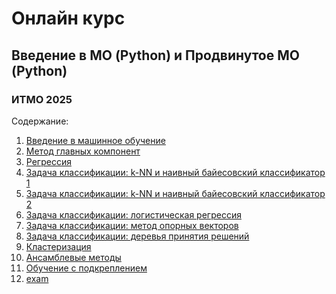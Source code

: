 # Онлайн курс
## Введение в МО (Python) и Продвинутое МО (Python) 
### ИТМО 2025

Содержание:

1.    [Введение в машинное обучение ](https://github.com/IVAN-SMIT/Introduction-to-ML-Python-and-Advanced-ML-Python--ITMO/tree/main/task1/)  
2.    [Метод главных компонент](https://github.com/IVAN-SMIT/Introduction-to-ML-Python-and-Advanced-ML-Python--ITMO/tree/main/task2/)  
3.    [Регрессия](https://github.com/IVAN-SMIT/Introduction-to-ML-Python-and-Advanced-ML-Python--ITMO/tree/main/task3/) 
4.    [Задача классификации: k-NN и наивный байесовский классификатор 1](https://github.com/IVAN-SMIT/Introduction-to-ML-Python-and-Advanced-ML-Python--ITMO/tree/main/task4/)    
5.    [Задача классификации: k-NN и наивный байесовский классификатор 2](https://github.com/IVAN-SMIT/Introduction-to-ML-Python-and-Advanced-ML-Python--ITMO/tree/main/task5/) 
6.   [Задача классификации: логистическая регрессия]()
7.   [Задача классификации: метод опорных векторов]()
8.   [Задача классификации: деревья принятия решений]()
9.   [Кластеризация]()
10.   [Ансамблевые методы ]()
11.   [Обучение с подкреплением](https://github.com/IVAN-SMIT/Introduction-to-ML-Python-and-Advanced-ML-Python--ITMO/tree/main/task11/)
12.   [exam]()
    
